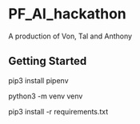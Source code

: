 # PF_AI_hackathon
A production of Von, Tal and Anthony

## Getting Started

pip3 install pipenv

python3 -m venv venv

pip3 install -r requirements.txt
